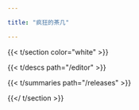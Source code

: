 ```yaml
---

title: "疯狂的茶几"

---
```


{{< t/section color="white" >}}

{{< t/descs  path="/editor" >}}

{{< t/summaries  path="/releases" >}}

{{</ t/section >}}

